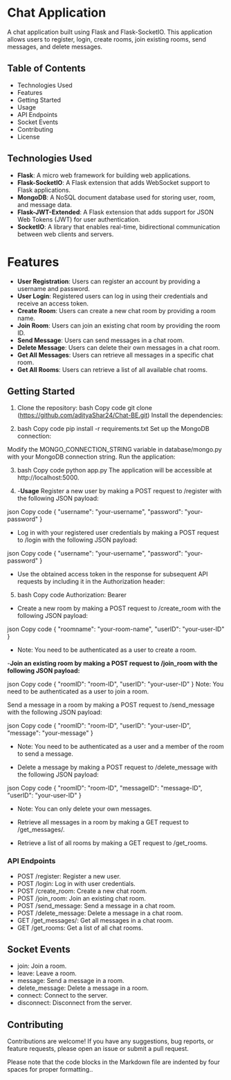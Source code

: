 # Chat Application

A chat application built using Flask and Flask-SocketIO. This application allows users to register, login, create rooms, join existing rooms, send messages, and delete messages.

## Table of Contents

- Technologies Used
- Features
- Getting Started
- Usage
- API Endpoints
- Socket Events
- Contributing
- License

## Technologies Used

- **Flask**: A micro web framework for building web applications.
- **Flask-SocketIO**: A Flask extension that adds WebSocket support to Flask applications.
- **MongoDB**: A NoSQL document database used for storing user, room, and message data.
- **Flask-JWT-Extended**: A Flask extension that adds support for JSON Web Tokens (JWT) for user authentication.
- **SocketIO**: A library that enables real-time, bidirectional communication between web clients and servers.

# Features

- **User Registration**: Users can register an account by providing a username and password.
- **User Login**: Registered users can log in using their credentials and receive an access token.
- **Create Room**: Users can create a new chat room by providing a room name.
- **Join Room**: Users can join an existing chat room by providing the room ID.
- **Send Message**: Users can send messages in a chat room.
- **Delete Message**: Users can delete their own messages in a chat room.
- **Get All Messages**: Users can retrieve all messages in a specific chat room.
- **Get All Rooms**: Users can retrieve a list of all available chat rooms.

## Getting Started

1. Clone the repository:
bash
Copy code
git clone (https://github.com/adityaShar24/Chat-BE.git)
Install the dependencies:

2. bash
Copy code
pip install -r requirements.txt
Set up the MongoDB connection:

Modify the MONGO_CONNECTION_STRING variable in database/mongo.py with your MongoDB connection string.
Run the application:

3. bash
Copy code
python app.py
The application will be accessible at http://localhost:5000.

4. -**Usage**
Register a new user by making a POST request to /register with the following JSON payload:

json
Copy code
{
  "username": "your-username",
  "password": "your-password"
}
- Log in with your registered user credentials by making a POST request to /login with the following JSON payload:

json
Copy code
{
  "username": "your-username",
  "password": "your-password"
}
- Use the obtained access token in the response for subsequent API requests by including it in the Authorization header:

5. bash
Copy code
Authorization: Bearer <access-token>
- Create a new room by making a POST request to /create_room with the following JSON payload:

json
Copy code
{
  "roomname": "your-room-name",
  "userID": "your-user-ID"
}
- Note: You need to be authenticated as a user to create a room.

-**Join an existing room by making a POST request to /join_room with the following JSON payload:**

json
Copy code
{
  "roomID": "room-ID",
  "userID": "your-user-ID"
}
Note: You need to be authenticated as a user to join a room.

Send a message in a room by making a POST request to /send_message with the following JSON payload:

json
Copy code
{
  "roomID": "room-ID",
  "userID": "your-user-ID",
  "message": "your-message"
}
- Note: You need to be authenticated as a user and a member of the room to send a message.

- Delete a message by making a POST request to /delete_message with the following JSON payload:

json
Copy code
{
  "roomID": "room-ID",
  "messageID": "message-ID",
  "userID": "your-user-ID"
}
- Note: You can only delete your own messages.

- Retrieve all messages in a room by making a GET request to /get_messages/<room-ID>.

- Retrieve a list of all rooms by making a GET request to /get_rooms.

### API Endpoints

- POST /register: Register a new user.
- POST /login: Log in with user credentials.
- POST /create_room: Create a new chat room.
- POST /join_room: Join an existing chat room.
- POST /send_message: Send a message in a chat room.
- POST /delete_message: Delete a message in a chat room.
- GET /get_messages/<room-ID>: Get all messages in a chat room.
- GET /get_rooms: Get a list of all chat rooms.

## Socket Events
- join: Join a room.
- leave: Leave a room.
- message: Send a message in a room.
- delete_message: Delete a message in a room.
- connect: Connect to the server.
- disconnect: Disconnect from the server.

## Contributing

Contributions are welcome! If you have any suggestions, bug reports, or feature requests, please open an issue or submit a pull request.

Please note that the code blocks in the Markdown file are indented by four spaces for proper formatting..
